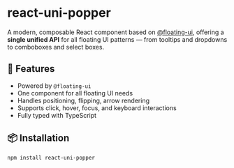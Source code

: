 # react-uni-popper

A modern, composable React component based on [@floating-ui](https://floating-ui.com/), offering a **single unified API** for all floating UI patterns — from tooltips and dropdowns to comboboxes and select boxes.

## 🚀 Features

- Powered by `@floating-ui`
- One component for all floating UI needs
- Handles positioning, flipping, arrow rendering
- Supports click, hover, focus, and keyboard interactions
- Fully typed with TypeScript

## 📦 Installation

```bash
npm install react-uni-popper
```

